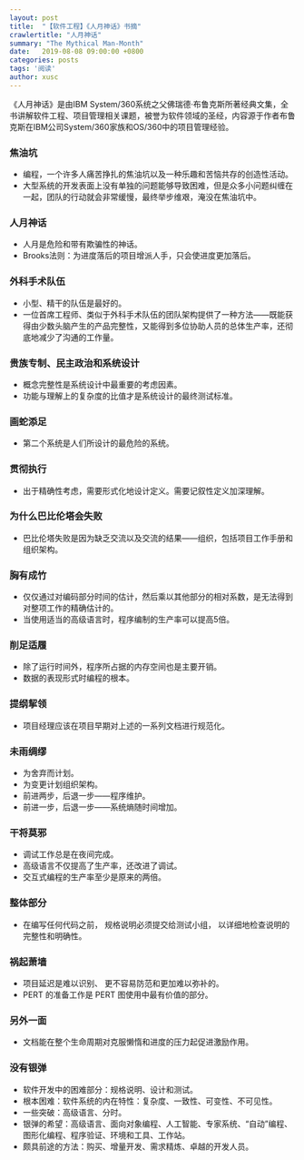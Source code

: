 ```yaml
---
layout: post
title:  "【软件工程】《人月神话》书摘"
crawlertitle: "人月神话"
summary: "The Mythical Man-Month"
date:   2019-08-08 09:00:00 +0800
categories: posts
tags: '阅读'
author: xusc
---
```


《人月神话》是由IBM System/360系统之父佛瑞德·布鲁克斯所著经典文集，全书讲解软件工程、项目管理相关课题，被誉为软件领域的圣经，内容源于作者布鲁克斯在IBM公司System/360家族和OS/360中的项目管理经验。

### 焦油坑
- 编程，一个许多人痛苦挣扎的焦油坑以及一种乐趣和苦恼共存的创造性活动。
- 大型系统的开发表面上没有单独的问题能够导致困难，但是众多小问题纠缠在一起，团队的行动就会非常缓慢，最终举步维艰，淹没在焦油坑中。

### 人月神话
- 人月是危险和带有欺骗性的神话。
- Brooks法则：为进度落后的项目增派人手，只会使进度更加落后。

### 外科手术队伍
- 小型、精干的队伍是最好的。
- 一位首席工程师、类似于外科手术队伍的团队架构提供了一种方法——既能获得由少数头脑产生的产品完整性，又能得到多位协助人员的总体生产率，还彻底地减少了沟通的工作量。

### 贵族专制、民主政治和系统设计
- 概念完整性是系统设计中最重要的考虑因素。
- 功能与理解上的复杂度的比值才是系统设计的最终测试标准。

### 画蛇添足
- 第二个系统是人们所设计的最危险的系统。

### 贯彻执行
- 出于精确性考虑，需要形式化地设计定义。需要记叙性定义加深理解。

### 为什么巴比伦塔会失败
- 巴比伦塔失败是因为缺乏交流以及交流的结果——组织，包括项目工作手册和组织架构。

### 胸有成竹
- 仅仅通过对编码部分时间的估计，然后乘以其他部分的相对系数，是无法得到对整项工作的精确估计的。
- 当使用适当的高级语言时，程序编制的生产率可以提高5倍。

### 削足适履
- 除了运行时间外，程序所占据的内存空间也是主要开销。
- 数据的表现形式时编程的根本。

### 提纲挈领
- 项目经理应该在项目早期对上述的一系列文档进行规范化。

### 未雨绸缪
- 为舍弃而计划。
- 为变更计划组织架构。
- 前进两步，后退一步——程序维护。
- 前进一步，后退一步——系统熵随时间增加。

### 干将莫邪
- 调试工作总是在夜间完成。
- 高级语言不仅提高了生产率，还改进了调试。
- 交互式编程的生产率至少是原来的两倍。

### 整体部分
- 在编写任何代码之前， 规格说明必须提交给测试小组， 以详细地检查说明的完整性和明确性。

### 祸起萧墙
- 项目延迟是难以识别、 更不容易防范和更加难以弥补的。
- PERT 的准备工作是 PERT 图使用中最有价值的部分。

### 另外一面
- 文档能在整个生命周期对克服懒惰和进度的压力起促进激励作用。

### 没有银弹
- 软件开发中的困难部分：规格说明、设计和测试。
- 根本困难：软件系统的内在特性：复杂度、一致性、可变性、不可见性。
- 一些突破：高级语言、分时。
- 银弹的希望：高级语言、面向对象编程、人工智能、专家系统、“自动”编程、图形化编程、程序验证、环境和工具、工作站。
- 颇具前途的方法：购买、增量开发、需求精炼、卓越的开发人员。
